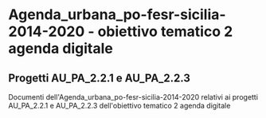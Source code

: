 # Agenda_urbana_po-fesr-sicilia-2014-2020 - obiettivo tematico 2 agenda digitale

## Progetti AU_PA_2.2.1 e AU_PA_2.2.3

Documenti dell'Agenda_urbana_po-fesr-sicilia-2014-2020 relativi ai progetti AU_PA_2.2.1 e AU_PA_2.2.3 dell'obiettivo tematico 2 agenda digitale
